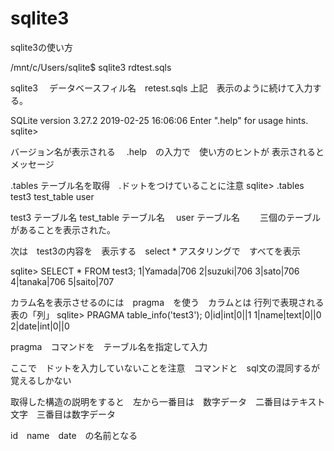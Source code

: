 # sqlite3
sqlite3の使い方


/mnt/c/Users/sqlite$ sqlite3 rdtest.sqls

sqlite3 　データベースフィル名　retest.sqls  上記　表示のように続けて入力する。


SQLite version 3.27.2 2019-02-25 16:06:06
Enter ".help" for usage hints.
sqlite>

バージョン名が表示される
　.help　の入力で　使い方のヒントが 表示されるとメッセージ

 .tables  テーブル名を取得　.ドットをつけていることに注意
sqlite> .tables
test3       test_table  user

test3 テーブル名       test_table テーブル名　  user テーブル名　　
三個のテーブルがあることを表示された。



次は　test3の内容を　表示する　select * アスタリングで　すべてを表示


sqlite>  SELECT * FROM test3;
1|Yamada|706
2|suzuki|706
3|sato|706
4|tanaka|706
5|saito|707

カラム名を表示させるのには　pragma　を使う　カラムとは 行列で表現される表の「列」
sqlite> PRAGMA table_info('test3');
0|id|int|0||1
1|name|text|0||0
2|date|int|0||0

pragma　コマンドを　テーブル名を指定して入力

ここで　ドットを入力していないことを注意　コマンドと　sql文の混同するが覚えるしかない

取得した構造の説明をすると　左から一番目は　数字データ　二番目はテキスト文字　三番目は数字データ　

id　name　date　の名前となる
